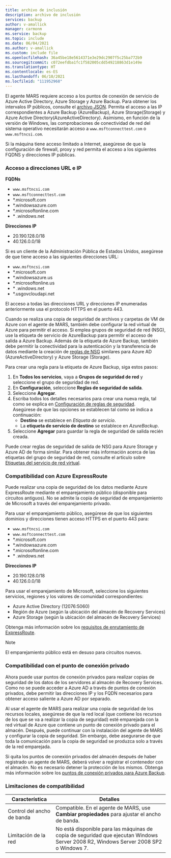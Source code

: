 ```yaml
---
title: archivo de inclusión
description: archivo de inclusión
services: backup
author: v-amallick
manager: carmonm
ms.service: backup
ms.topic: include
ms.date: 06/04/2021
ms.author: v-amallick
ms.custom: include file
ms.openlocfilehash: 36a45be18e5614371e3e29dc2907f5c25ba772b9
ms.sourcegitcommit: c072eefdba1fc1f582005cdd549218863d1e149e
ms.translationtype: HT
ms.contentlocale: es-ES
ms.lasthandoff: 06/10/2021
ms.locfileid: "111952968"
---
```

El agente MARS requiere acceso a los puntos de conexión de servicio de Azure Active Directory, Azure Storage y Azure Backup. Para obtener los intervalos IP públicos, consulte el [archivo JSON](https://www.microsoft.com/en-us/download/confirmation.aspx?id=56519&preserveview=true). Permita el acceso a las IP correspondientes a Azure Backup (AzureBackup), Azure Storage(Storage) y Azure Active Directory(AzureActiveDirectory). Asimismo, en función de la versión de Windows, las comprobaciones de conectividad de red del sistema operativo necesitarán acceso a `www.msftconnecttest.com` o `www.msftncsi.com`.

Si la máquina tiene acceso limitado a Internet, asegúrese de que la configuración de firewall, proxy y red permita el acceso a los siguientes FQDNS y direcciones IP públicas.

### <a name="url-and-ip-access"></a>Acceso a direcciones URL e IP

**FQDNs**

- `www.msftncsi.com`
- `www.msftconnecttest.com`
- *.microsoft.com
- *.windowsazure.com
- *.microsoftonline.com
- \* .windows.net

**Direcciones IP**

- 20.190.128.0/18
- 40.126.0.0/18

Si es un cliente de la Administración Pública de Estados Unidos, asegúrese de que tiene acceso a las siguientes direcciones URL:

- `www.msftncsi.com`
- *.microsoft.com
- *.windowsazure.us
- *.microsoftonline.us
- \* .windows.net
- *.usgovcloudapi.net

El acceso a todas las direcciones URL y direcciones IP enumeradas anteriormente usa el protocolo HTTPS en el puerto 443.

Cuando se realiza una copia de seguridad de archivos y carpetas de VM de Azure con el agente de MARS, también debe configurar la red virtual de Azure para permitir el acceso. Si emplea grupos de seguridad de red (NSG), use la etiqueta de servicio de AzureBackup para permitir el acceso de salida a Azure Backup. Además de la etiqueta de Azure Backup, también debe permitir la conectividad para la autenticación y la transferencia de datos mediante la creación de [reglas de NSG](../articles/virtual-network/network-security-groups-overview.md#service-tags) similares para Azure AD (AzureActiveDirectory) y Azure Storage (Storage).

Para crear una regla para la etiqueta de Azure Backup, siga estos pasos:

1. En **Todos los servicios**, vaya a **Grupos de seguridad de red** y seleccione el grupo de seguridad de red.
1. En **Configuración**, seleccione **Reglas de seguridad de salida**.
1. Seleccione **Agregar**.
1. Escriba todos los detalles necesarios para crear una nueva regla, tal como se explica en [Configuración de reglas de seguridad](../articles/virtual-network/manage-network-security-group.md#security-rule-settings).<br>Asegúrese de que las opciones se establecen tal como se indica a continuación:
   - **Destino** se establece en _Etiqueta de servicio_.
   - La **etiqueta de servicio de destino** se establece en _AzureBackup_.
1. Seleccione **Agregar** para guardar la regla de seguridad de salida recién creada.

Puede crear reglas de seguridad de salida de NSG para Azure Storage y Azure AD de forma similar. Para obtener más información acerca de las etiquetas del grupo de seguridad de red, consulte el artículo sobre [Etiquetas del servicio de red virtual](../articles/virtual-network/service-tags-overview.md).

### <a name="azure-expressroute-support"></a>Compatibilidad con Azure ExpressRoute

Puede realizar una copia de seguridad de los datos mediante Azure ExpressRoute mediante el emparejamiento público (disponible para circuitos antiguos). No se admite la copia de seguridad de emparejamiento de Microsoft a través del emparejamiento privado.

Para usar el emparejamiento público, asegúrese de que los siguientes dominios y direcciones tienen acceso HTTPS en el puerto 443 para:

- `www.msftncsi.com`
- `www.msftconnecttest.com`
- *.microsoft.com
- *.windowsazure.com
- *.microsoftonline.com
- \* .windows.net

**Direcciones IP**
- 20.190.128.0/18
- 40.126.0.0/18

Para usar el emparejamiento de Microsoft, seleccione los siguientes servicios, regiones y los valores de comunidad correspondientes:
- Azure Active Directory (12076:5060)
- Región de Azure (según la ubicación del almacén de Recovery Services)
- Azure Storage (según la ubicación del almacén de Recovery Services)

Obtenga más información sobre los [requisitos de enrutamiento de ExpressRoute](../articles/expressroute/expressroute-routing.md#bgp).

>[!NOTE]
>El emparejamiento público está en desuso para circuitos nuevos.


### <a name="private-endpoint-support"></a>Compatibilidad con el punto de conexión privado

Ahora puede usar puntos de conexión privados para realizar copias de seguridad de los datos de los servidores al almacén de Recovery Services. Como no se puede acceder a Azure AD a través de puntos de conexión privados, debe permitir las direcciones IP y los FQDN necesarios para obtener acceso saliente a Azure AD por separado.

Al usar el agente de MARS para realizar una copia de seguridad de los recursos locales, asegúrese de que la red local (que contiene los recursos de los que se va a realizar la copia de seguridad) esté emparejada con la red virtual de Azure que contiene un punto de conexión privado para el almacén. Después, puede continuar con la instalación del agente de MARS y configurar la copia de seguridad. Sin embargo, debe asegurarse de que toda la comunicación para la copia de seguridad se produzca solo a través de la red emparejada.

Si quita los puntos de conexión privados del almacén después de haber registrado un agente de MARS, deberá volver a registrar el contenedor con el almacén. No es necesario detener la protección de los mismos.
Obtenga más información sobre los [puntos de conexión privados para Azure Backup](../articles/backup/private-endpoints.md).

### <a name="throttling-support"></a>Limitaciones de compatibilidad

**Característica** | **Detalles**
--- | ---
Control del ancho de banda | Compatible. En el agente de MARS, use **Cambiar propiedades** para ajustar el ancho de banda.
Limitación de la red | No está disponible para las máquinas de copia de seguridad que ejecutan Windows Server 2008 R2, Windows Server 2008 SP2 o Windows 7.
